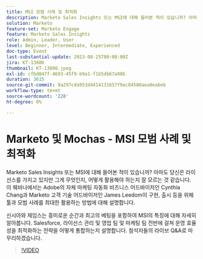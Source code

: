 ```yaml
---
title: MSI 모범 사례 및 최적화
description: Marketo Sales Insights 또는 MSI에 대해 들어본 적이 있습니까? 아마도 당신은 라이선스를 가지고 있지만 그게 무엇인지, 어떻게 활용해야 하는지 잘 모르는 것 같습니다. 이 웨비나에서는 Adobe의 자체 마케팅 자동화 비즈니스 어드바이저인 Cynthia Chang과 Marketo 고객 기술 어드바이저인 James Leedom이 구현, 실행 등을 위한 도구와 모범 사례를 최대한 활용하는 방법에 대해 설명합니다.Cynthia와 James는 흥미로운 순간과 모범 사례를 포함하여 MSI의 기능에 대해 자세히 알아봅니다. Salesforce, 라이선스 관리 및 영업 팀 및 마케팅 팀 전반에 걸쳐 운영 효율성을 최적화하는 전략을 어떻게 통합하는지 설명합니다. 참석자들의 라이브 Q&A로 마무리하겠습니다.
solution: Marketo
feature-set: Marketo Engage
feature: Marketo Sales Insights
role: Admin, Leader, User
level: Beginner, Intermediate, Experienced
doc-type: Event
last-substantial-update: 2023-08-25T00:00:00Z
jira: KT-13806
thumbnail: KT-13806.jpeg
exl-id: cfbd847f-4693-45f9-b9a1-f1b5db67a98b
duration: 3615
source-git-commit: 9a297cda953d4414131657f9ac84580aea0eabeb
workflow-type: tm+mt
source-wordcount: '228'
ht-degree: 0%

---
```


# Marketo 및 Mochas - MSI 모범 사례 및 최적화

Marketo Sales Insights 또는 MSI에 대해 들어본 적이 있습니까? 아마도 당신은 라이선스를 가지고 있지만 그게 무엇인지, 어떻게 활용해야 하는지 잘 모르는 것 같습니다. 이 웨비나에서는 Adobe의 자체 마케팅 자동화 비즈니스 어드바이저인 Cynthia Chang과 Marketo 고객 기술 어드바이저인 James Leedom이 구현, 출시 등을 위해 툴과 모범 사례를 최대한 활용하는 방법에 대해 설명합니다.

신시아와 제임스는 흥미로운 순간과 최고의 베팅을 포함하여 MSI의 특징에 대해 자세히 알아봅니다. Salesforce, 라이선스 관리 및 영업 팀 및 마케팅 팀 전반에 걸쳐 운영 효율성을 최적화하는 전략을 어떻게 통합하는지 설명합니다. 참석자들의 라이브 Q&amp;A로 마무리하겠습니다.

>[!VIDEO](https://video.tv.adobe.com/v/3422797?learn=on)
